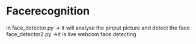 # Facerecognition

in face_detector.py -> it will analyse the pinput picture and detect the face
face_detector2.py ->it is live webcom face detecting
